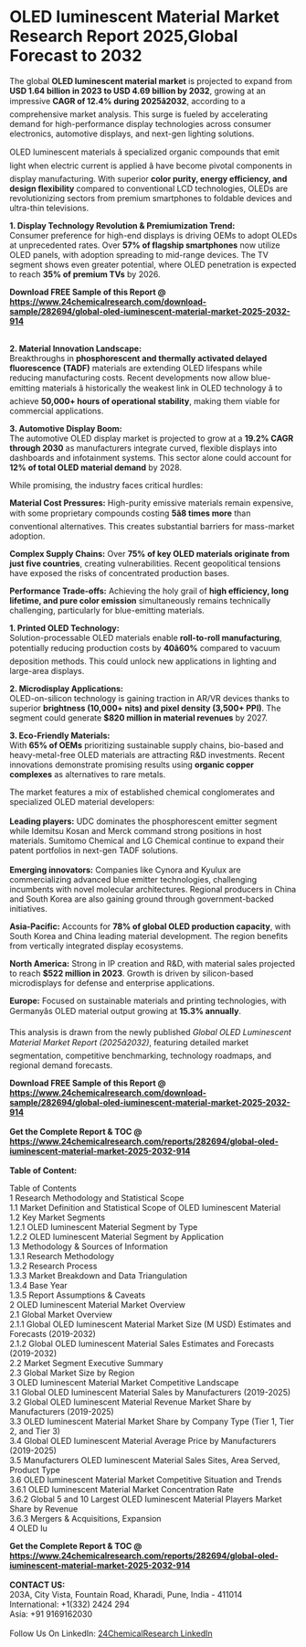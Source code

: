 <h1>OLED Iuminescent Material Market Research Report 2025,Global Forecast to 2032</h1><p>The global <strong>OLED luminescent material market</strong> is projected to expand from <strong>USD 1.64 billion in 2023 to USD 4.69 billion by 2032</strong>, growing at an impressive <strong>CAGR of 12.4% during 2025â2032</strong>, according to a comprehensive market analysis. This surge is fueled by accelerating demand for high-performance display technologies across consumer electronics, automotive displays, and next-gen lighting solutions.</p><p>OLED luminescent materials â specialized organic compounds that emit light when electric current is applied â have become pivotal components in display manufacturing. With superior <strong>color purity, energy efficiency, and design flexibility</strong> compared to conventional LCD technologies, OLEDs are revolutionizing sectors from premium smartphones to foldable devices and ultra-thin televisions.</p><p><strong>1. Display Technology Revolution &amp; Premiumization Trend:</strong><br>
Consumer preference for high-end displays is driving OEMs to adopt OLEDs at unprecedented rates. Over <strong>57% of flagship smartphones</strong> now utilize OLED panels, with adoption spreading to mid-range devices. The TV segment shows even greater potential, where OLED penetration is expected to reach <strong>35% of premium TVs</strong> by 2026.</p><div><b>Download FREE Sample of this Report @ 
            <a href="https://www.24chemicalresearch.com/download-sample/282694/global-oled-iuminescent-material-market-2025-2032-914">
            https://www.24chemicalresearch.com/download-sample/282694/global-oled-iuminescent-material-market-2025-2032-914</a></b></div><br><p><strong>2. Material Innovation Landscape:</strong><br>
Breakthroughs in <strong>phosphorescent and thermally activated delayed fluorescence (TADF)</strong> materials are extending OLED lifespans while reducing manufacturing costs. Recent developments now allow blue-emitting materials â historically the weakest link in OLED technology â to achieve <strong>50,000+ hours of operational stability</strong>, making them viable for commercial applications.</p><p><strong>3. Automotive Display Boom:</strong><br>
The automotive OLED display market is projected to grow at a <strong>19.2% CAGR through 2030</strong> as manufacturers integrate curved, flexible displays into dashboards and infotainment systems. This sector alone could account for <strong>12% of total OLED material demand</strong> by 2028.</p><p>While promising, the industry faces critical hurdles:</p><p><strong>Material Cost Pressures:</strong> High-purity emissive materials remain expensive, with some proprietary compounds costing <strong>5â8 times more</strong> than conventional alternatives. This creates substantial barriers for mass-market adoption.</p><p><strong>Complex Supply Chains:</strong> Over <strong>75% of key OLED materials originate from just five countries</strong>, creating vulnerabilities. Recent geopolitical tensions have exposed the risks of concentrated production bases.</p><p><strong>Performance Trade-offs:</strong> Achieving the holy grail of <strong>high efficiency, long lifetime, and pure color emission</strong> simultaneously remains technically challenging, particularly for blue-emitting materials.</p><p><strong>1. Printed OLED Technology:</strong><br>
Solution-processable OLED materials enable <strong>roll-to-roll manufacturing</strong>, potentially reducing production costs by <strong>40â60%</strong> compared to vacuum deposition methods. This could unlock new applications in lighting and large-area displays.</p><p><strong>2. Microdisplay Applications:</strong><br>
OLED-on-silicon technology is gaining traction in AR/VR devices thanks to superior <strong>brightness (10,000+ nits) and pixel density (3,500+ PPI)</strong>. The segment could generate <strong>$820 million in material revenues</strong> by 2027.</p><p><strong>3. Eco-Friendly Materials:</strong><br>
With <strong>65% of OEMs</strong> prioritizing sustainable supply chains, bio-based and heavy-metal-free OLED materials are attracting R&amp;D investments. Recent innovations demonstrate promising results using <strong>organic copper complexes</strong> as alternatives to rare metals.</p><p>The market features a mix of established chemical conglomerates and specialized OLED material developers:<br>
<br>
<strong>Leading players:</strong> UDC dominates the phosphorescent emitter segment while Idemitsu Kosan and Merck command strong positions in host materials. Sumitomo Chemical and LG Chemical continue to expand their patent portfolios in next-gen TADF solutions.<br>
<br>
<strong>Emerging innovators:</strong> Companies like Cynora and Kyulux are commercializing advanced blue emitter technologies, challenging incumbents with novel molecular architectures. Regional producers in China and South Korea are also gaining ground through government-backed initiatives.</p><p><strong>Asia-Pacific:</strong> Accounts for <strong>78% of global OLED production capacity</strong>, with South Korea and China leading material development. The region benefits from vertically integrated display ecosystems.</p><p><strong>North America:</strong> Strong in IP creation and R&amp;D, with material sales projected to reach <strong>$522 million in 2023</strong>. Growth is driven by silicon-based microdisplays for defense and enterprise applications.</p><p><strong>Europe:</strong> Focused on sustainable materials and printing technologies, with Germanyâs OLED material output growing at <strong>15.3% annually</strong>.</p><p>This analysis is drawn from the newly published <em>Global OLED Luminescent Material Market Report (2025â2032)</em>, featuring detailed market segmentation, competitive benchmarking, technology roadmaps, and regional demand forecasts.</p><div><b>Download FREE Sample of this Report @ 
            <a href="https://www.24chemicalresearch.com/download-sample/282694/global-oled-iuminescent-material-market-2025-2032-914">
            https://www.24chemicalresearch.com/download-sample/282694/global-oled-iuminescent-material-market-2025-2032-914</a></b></div><br><div><b>Get the Complete Report & TOC @ 
            <a href="https://www.24chemicalresearch.com/reports/282694/global-oled-iuminescent-material-market-2025-2032-914">
            https://www.24chemicalresearch.com/reports/282694/global-oled-iuminescent-material-market-2025-2032-914</a></b></div><br>
            <b>Table of Content:</b><p>Table of Contents<br />
1 Research Methodology and Statistical Scope<br />
1.1 Market Definition and Statistical Scope of OLED Iuminescent Material<br />
1.2 Key Market Segments<br />
1.2.1 OLED Iuminescent Material Segment by Type<br />
1.2.2 OLED Iuminescent Material Segment by Application<br />
1.3 Methodology & Sources of Information<br />
1.3.1 Research Methodology<br />
1.3.2 Research Process<br />
1.3.3 Market Breakdown and Data Triangulation<br />
1.3.4 Base Year<br />
1.3.5 Report Assumptions & Caveats<br />
2 OLED Iuminescent Material Market Overview<br />
2.1 Global Market Overview<br />
2.1.1 Global OLED Iuminescent Material Market Size (M USD) Estimates and Forecasts (2019-2032)<br />
2.1.2 Global OLED Iuminescent Material Sales Estimates and Forecasts (2019-2032)<br />
2.2 Market Segment Executive Summary<br />
2.3 Global Market Size by Region<br />
3 OLED Iuminescent Material Market Competitive Landscape<br />
3.1 Global OLED Iuminescent Material Sales by Manufacturers (2019-2025)<br />
3.2 Global OLED Iuminescent Material Revenue Market Share by Manufacturers (2019-2025)<br />
3.3 OLED Iuminescent Material Market Share by Company Type (Tier 1, Tier 2, and Tier 3)<br />
3.4 Global OLED Iuminescent Material Average Price by Manufacturers (2019-2025)<br />
3.5 Manufacturers OLED Iuminescent Material Sales Sites, Area Served, Product Type<br />
3.6 OLED Iuminescent Material Market Competitive Situation and Trends<br />
3.6.1 OLED Iuminescent Material Market Concentration Rate<br />
3.6.2 Global 5 and 10 Largest OLED Iuminescent Material Players Market Share by Revenue<br />
3.6.3 Mergers & Acquisitions, Expansion<br />
4 OLED Iu</p><div><b>Get the Complete Report & TOC @ 
            <a href="https://www.24chemicalresearch.com/reports/282694/global-oled-iuminescent-material-market-2025-2032-914">
            https://www.24chemicalresearch.com/reports/282694/global-oled-iuminescent-material-market-2025-2032-914</a></b></div><br><b>CONTACT US:</b><br>
            203A, City Vista, Fountain Road, Kharadi, Pune, India - 411014<br>
            International: +1(332) 2424 294<br>
            Asia: +91 9169162030 <br><br>
            Follow Us On LinkedIn: <a href="https://www.linkedin.com/company/24chemicalresearch/">24ChemicalResearch LinkedIn</a>
